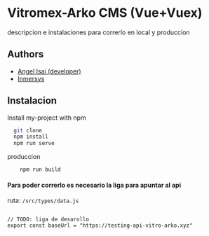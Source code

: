 
# Vitromex-Arko CMS (Vue+Vuex)

descripcion e instalaciones para correrlo en local y produccion 

## Authors

- [Angel Isai (developer)](https://github.com/AngelIsaiRB)
- [Inmersys](https://www.inmersys.com)

  
## Instalacion

Install my-project with npm

```bash
  git clone
  npm install
  npm run serve
```
produccion 
```
    npm run build 
```

#### Para poder correrlo es necesario la liga para apuntar al api 
ruta: `/src/types/data.js`
```

// TODO: liga de desarollo
export const baseUrl = "https://testing-api-vitro-arko.xyz"
```

